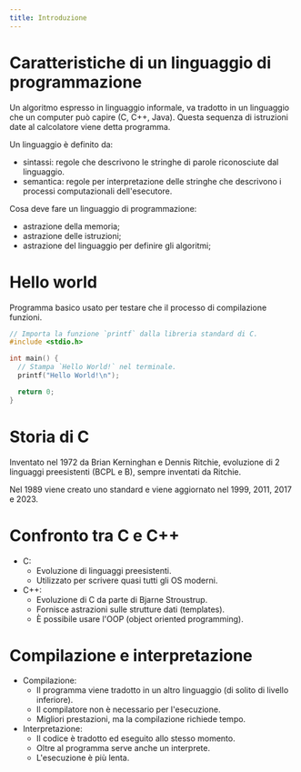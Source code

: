 ```yaml
---
title: Introduzione
---
```


# Caratteristiche di un linguaggio di programmazione

Un algoritmo espresso in linguaggio informale, va tradotto in un linguaggio che
un computer può capire (C, C++, Java). Questa sequenza di istruzioni date al
calcolatore viene detta programma.

Un linguaggio è definito da:

- sintassi: regole che descrivono le stringhe di parole riconosciute dal
  linguaggio.
- semantica: regole per interpretazione delle stringhe che descrivono i processi
  computazionali dell'esecutore.

Cosa deve fare un linguaggio di programmazione:

- astrazione della memoria;
- astrazione delle istruzioni;
- astrazione del linguaggio per definire gli algoritmi;

# Hello world

Programma basico usato per testare che il processo di compilazione funzioni.

```c
// Importa la funzione `printf` dalla libreria standard di C.
#include <stdio.h>

int main() {
  // Stampa `Hello World!` nel terminale.
  printf("Hello World!\n");

  return 0;
}
```

# Storia di C

Inventato nel 1972 da Brian Kerninghan e Dennis Ritchie, evoluzione di 2
linguaggi preesistenti (BCPL e B), sempre inventati da Ritchie.

Nel 1989 viene creato uno standard e viene aggiornato nel 1999, 2011, 2017
e 2023.

# Confronto tra C e C++

- C:
  - Evoluzione di linguaggi preesistenti.
  - Utilizzato per scrivere quasi tutti gli OS moderni.
- C++:
  - Evoluzione di C da parte di Bjarne Stroustrup.
  - Fornisce astrazioni sulle strutture dati (templates).
  - È possibile usare l'OOP (object oriented programming).

# Compilazione e interpretazione

- Compilazione:
  - Il programma viene tradotto in un altro linguaggio (di solito di livello
    inferiore).
  - Il compilatore non è necessario per l'esecuzione.
  - Migliori prestazioni, ma la compilazione richiede tempo.
- Interpretazione:
  - Il codice è tradotto ed eseguito allo stesso momento.
  - Oltre al programma serve anche un interprete.
  - L'esecuzione è più lenta.
